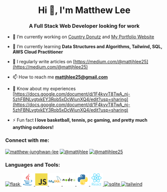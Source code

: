<h1 align="center">Hi 👋, I'm Matthew Lee</h1>
<h3 align="center">A Full Stack Web Developer looking for work</h3>

- 🔭 I’m currently working on [Country Donutz](https://github.com/mattjhlee/country-donutz) and [My Portfolio Website](https://github.com/mattjhlee/my-portfolio)

- 🌱 I’m currently learning **Data Structures and Algorithms, Tailwind, SQL, AWS Cloud Practitioner**

- 📝 I regularly write articles on [https://medium.com/@mattjhlee25](https://medium.com/@mattjhlee25)

- 📫 How to reach me **mattjhlee25@gmail.com**

- 📄 Know about my experiences [https://docs.google.com/document/d/1F4kyvT8TwA_nj-5zhFBNLvgtxkEY3Rob5xDcWiunXQ4/edit?usp=sharing](https://docs.google.com/document/d/1F4kyvT8TwA_nj-5zhFBNLvgtxkEY3Rob5xDcWiunXQ4/edit?usp=sharing)

- ⚡ Fun fact **I love basketball, tennis, pc gaming, and pretty much anything outdoors!**

<h3 align="left">Connect with me:</h3>
<p align="left">
<a href="https://linkedin.com/in/matthew-junghwan-lee" target="blank"><img align="center" src="https://raw.githubusercontent.com/rahuldkjain/github-profile-readme-generator/master/src/images/icons/Social/linked-in-alt.svg" alt="matthew-junghwan-lee" height="30" width="40" /></a>
<a href="https://instagram.com/@mattjhlee" target="blank"><img align="center" src="https://raw.githubusercontent.com/rahuldkjain/github-profile-readme-generator/master/src/images/icons/Social/instagram.svg" alt="@mattjhlee" height="30" width="40" /></a>
<a href="https://medium.com/@mattjhlee25" target="blank"><img align="center" src="https://raw.githubusercontent.com/rahuldkjain/github-profile-readme-generator/master/src/images/icons/Social/medium.svg" alt="@mattjhlee25" height="30" width="40" /></a>
</p>

<h3 align="left">Languages and Tools:</h3>
<p align="left"> <a href="https://flask.palletsprojects.com/" target="_blank" rel="noreferrer"> <img src="https://www.vectorlogo.zone/logos/pocoo_flask/pocoo_flask-icon.svg" alt="flask" width="40" height="40"/> </a> <a href="https://www.java.com" target="_blank" rel="noreferrer"> <img src="https://raw.githubusercontent.com/devicons/devicon/master/icons/java/java-original.svg" alt="java" width="40" height="40"/> </a> <a href="https://developer.mozilla.org/en-US/docs/Web/JavaScript" target="_blank" rel="noreferrer"> <img src="https://raw.githubusercontent.com/devicons/devicon/master/icons/javascript/javascript-original.svg" alt="javascript" width="40" height="40"/> </a> <a href="https://www.mysql.com/" target="_blank" rel="noreferrer"> <img src="https://raw.githubusercontent.com/devicons/devicon/master/icons/mysql/mysql-original-wordmark.svg" alt="mysql" width="40" height="40"/> </a> <a href="https://nodejs.org" target="_blank" rel="noreferrer"> <img src="https://raw.githubusercontent.com/devicons/devicon/master/icons/nodejs/nodejs-original-wordmark.svg" alt="nodejs" width="40" height="40"/> </a> <a href="https://www.python.org" target="_blank" rel="noreferrer"> <img src="https://raw.githubusercontent.com/devicons/devicon/master/icons/python/python-original.svg" alt="python" width="40" height="40"/> </a> <a href="https://reactjs.org/" target="_blank" rel="noreferrer"> <img src="https://raw.githubusercontent.com/devicons/devicon/master/icons/react/react-original-wordmark.svg" alt="react" width="40" height="40"/> </a> <a href="https://www.sqlite.org/" target="_blank" rel="noreferrer"> <img src="https://www.vectorlogo.zone/logos/sqlite/sqlite-icon.svg" alt="sqlite" width="40" height="40"/> </a> <a href="https://tailwindcss.com/" target="_blank" rel="noreferrer"> <img src="https://www.vectorlogo.zone/logos/tailwindcss/tailwindcss-icon.svg" alt="tailwind" width="40" height="40"/> </a> </p>
